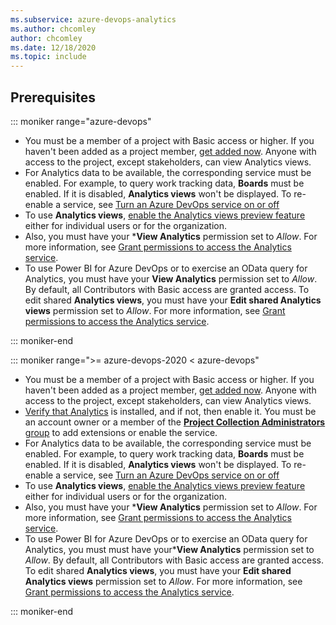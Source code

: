```yaml
---
ms.subservice: azure-devops-analytics
ms.author: chcomley
author: chcomley
ms.date: 12/18/2020
ms.topic: include
---
```



## Prerequisites


::: moniker range="azure-devops"

- You must be a member of a project with Basic access or higher. If you haven't been added as a project member, [get added now](../../../organizations/accounts/add-organization-users.md). Anyone with access to the project, except stakeholders, can view Analytics views.
- For Analytics data to be available, the corresponding service must be enabled. For example, to query work tracking data, **Boards** must be enabled. If it is disabled, **Analytics views** won't be displayed. To re-enable a service, see [Turn an Azure DevOps service on or off](../../../organizations/settings/set-services.md)
- To use **Analytics views**, [enable the Analytics views preview feature](../../../project/navigation/preview-features.md) either for individual users or for the organization. 
- Also, you must have your ***View Analytics**  permission set to *Allow*. For more information, see [Grant permissions to access the Analytics service](../analytics-security.md).
- To use Power BI for Azure DevOps or to exercise an OData query for Analytics, you must have your **View Analytics** permission set to *Allow*. By default, all Contributors with Basic access are granted access. To edit shared **Analytics views**, you must have your **Edit shared Analytics views** permission set to *Allow*. For more information, see [Grant permissions to access the Analytics service](../analytics-security.md).

::: moniker-end



::: moniker range=">= azure-devops-2020 < azure-devops"

- You must be a member of a project with Basic access or higher. If you haven't been added as a project member,  [get added now](../../../organizations/security/add-users-team-project.md). Anyone with access to the project, except stakeholders, can view Analytics views.
- [Verify that Analytics](../../dashboards/analytics-extension.md) is installed, and if not, then enable it. You must be an account owner or a member of the [**Project Collection Administrators** group](../../../organizations/security/change-organization-collection-level-permissions.md) to add extensions or enable the service. 
- For Analytics data to be available, the corresponding service must be enabled. For example, to query work tracking data, **Boards** must be enabled. If it is disabled, **Analytics views** won't be displayed. To re-enable a service, see [Turn an Azure DevOps service on or off](../../../organizations/settings/set-services.md)
- To use **Analytics views**, [enable the Analytics views preview feature](../../../project/navigation/preview-features.md) either for individual users or for the organization. 
- Also, you must have your ***View Analytics**  permission set to *Allow*. For more information, see [Grant permissions to access the Analytics service](../analytics-security.md).
- To use Power BI for Azure DevOps or to exercise an OData query for Analytics, you must must have your***View Analytics** permission set to *Allow*. By default, all Contributors with Basic access are granted access. To edit shared **Analytics views**, you must have your **Edit shared Analytics views** permission set to *Allow*. For more information, see [Grant permissions to access the Analytics service](../analytics-security.md).

::: moniker-end
